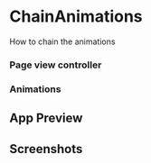 # ChainAnimations
How to chain the animations

### Page view controller
### Animations


## App Preview

## Screenshots
